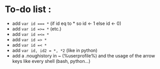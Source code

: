 # To-do list :
* add `var id === *` (if id eq to * so id <- 1 else id <- 0)
* add `var id =>= *` (etc.)
* add `var id =<= *`
* add `var id => *`
* add `var id =< *`
* add `var id, id2 = *, *2` (like in python)
* add a .noughistory in ~ (%userprofile%) and the usage of the arrow keys like every shell (bash, python...)

